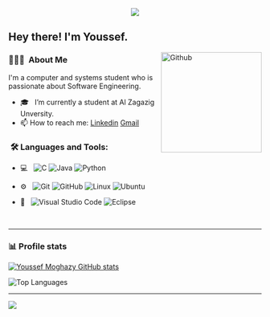 
<p align="center"><img src="https://i.imgur.com/A6bWGFl.gif"/></p>

<h2> Hey there! I'm Youssef.</h2>

<img width="200" align="right" alt="Github" src="https://user-images.githubusercontent.com/48678280/88862734-4903af80-d201-11ea-968b-9c939d88a37c.gif" />


<h3> 👨🏻‍💻 &nbsp;About Me </h3>

I'm a computer and systems student who is passionate about Software Engineering.

- 🎓 &nbsp; I’m currently a student at Al Zagazig Unversity. 
- 📫 How to reach me: [Linkedin](https://www.linkedin.com/in/youssef-moghazy) [Gmail](https://www.youssefMoghazy55@gmail.com)

<h3>  &nbsp;🛠️ Languages and Tools:</h3>


- 💻 &nbsp;
![C](https://img.shields.io/badge/c-%2300599C.svg?style=for-the-badge&logo=c&logoColor=white)
![Java](https://img.shields.io/badge/java-%23ED8B00.svg?style=for-the-badge&logo=openjdk&logoColor=white)
![Python](https://img.shields.io/badge/python-3670A0?style=for-the-badge&logo=python&logoColor=ffdd54)

- ⚙️ &nbsp;
![Git](https://img.shields.io/badge/-Git-333333?style=flat&logo=git)
![GitHub](https://img.shields.io/badge/-GitHub-333333?style=flat&logo=github)
![Linux](https://img.shields.io/badge/-Linux-333333?style=flat&logo=Linux&logoColor=FCC624)
![Ubuntu](https://img.shields.io/badge/-Ubuntu-black?style=flat-square&logo=ubuntu)
- 🔧 &nbsp;
![Visual Studio Code](https://img.shields.io/badge/-Visual%20Studio%20Code-333333?style=flat&logo=visual-studio-code&logoColor=007ACC)
![Eclipse](https://img.shields.io/badge/-Eclipse-333333?style=flat&logo=eclipse-ide&logoColor=2C2255)

  
<br/>


---------------------------------------------------------------------------------------------------------------------------------------------------------------------------------

### 📊 Profile stats

[![Youssef Moghazy GitHub stats](https://github-readme-stats.vercel.app/api?username=youssefmoghazy)](https://github.com/anuraghazra/github-readme-stats)

![Top Languages](https://github-readme-stats.vercel.app/api/top-langs/?username=YOUR_GITHUB_USERNAME&layout=compact&theme=radical)

---------------------------------------------------------------------------------------------------------------------------------------------------------------------------------
</p>
<img src="https://imgur.com/rilHVxA.png"/>
</p>

